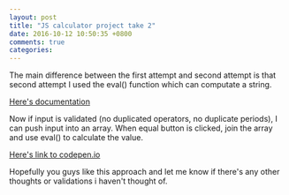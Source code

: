 ```yaml
---
layout: post
title: "JS calculator project take 2"
date: 2016-10-12 10:50:35 +0800
comments: true
categories:
---
```


The main difference between the first attempt and second attempt is that second attempt I used the eval() function which can computate a  string.

[Here's documentation](https://developer.mozilla.org/en-US/docs/Web/JavaScript/Reference/Global_Objects/eval)

Now if input is validated (no duplicated operators, no duplicate periods), I can push input into an array. When  equal button is clicked, join the array and use eval() to calculate the value.

[Here's link to codepen.io](http://codepen.io/dannyhuang/pen/qaYgkB)

Hopefully you guys like this approach and let me know if there's any other thoughts or validations i haven't thought of.
